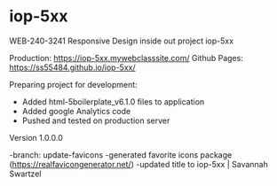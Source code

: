 # iop-5xx
WEB-240-3241 Responsive Design inside out project iop-5xx

Production: https://iop-5xx.mywebclasssite.com/ 
Github Pages: https://ss55484.github.io/iop-5xx/

Preparing project for development:
- Added html-5boilerplate_v6.1.0 files to application
- Added google Analytics code
- Pushed and tested on production server

Version 1.0.0.0

-branch: update-favicons
    -generated favorite icons package
        (https://realfavicongenerator.net/)
    -updated title to iop-5xx | Savannah Swartzel
        